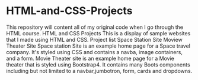 # HTML-and-CSS-Projects
This repository will content all of my original code when I go through the HTML course.
HTML and CSS Projects
This is a display of sample websites that I made using HTML and CSS.
Project list
Space Station Site
Moview Theater Site
Space station Site is an example home page for a Space travel company. It's styled using CSS and contains a navba, image containers, and a form.
Movie Theater site is an example home page for a Movie theater that is styled using Bootstrap4. It contains many Boots components including but not limited to a navbar,jumbotron, form, cards and dropdowns.
